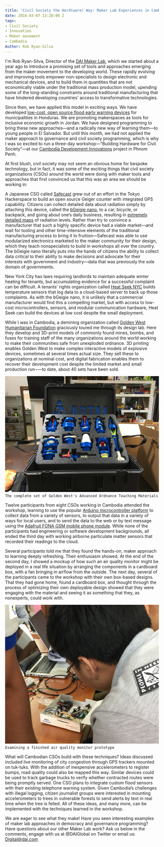 ```yaml
---
title: 'Civil Society the Hard(ware) Way: Maker Lab Experiences in Cambodia'
date: 2016-03-07 13:28:00 Z
tags:
- Civil Society
- Innovation
- Maker movement
- Cambodia
Author: Rob Ryan-Silva
---
```


I'm Rob Ryan-Silva, Director of the <a href="http://dai.com/makerlab">DAI Maker Lab</a>, which we started about a year ago to introduce a promising set of tools and approaches emerging from the maker movement to the developing world. These rapidly evolving and improving tools empower non-specialists to design electronic and mechanical devices, and to build them in quantities that are not economically viable under the traditional mass production model, upending some of the long-standing constraints around traditional manufacturing that have hindered developing countries’ access to transformative technologies. 

<!--more-->

Since then, we have applied this model in exciting ways. We have developed <a href=" https://github.com/DAI-Maker-Lab/hidrosonico">low-cost, open source flood early warning devices</a> for municipalities in Honduras. We are promoting makerspaces as tools for inclusive economic growth in Jordan. We have designed programming to bring these new approaches—and a radically new way of learning them—to young people in El Salvador. But until this month, we had not applied the maker approach to governance and civil society programming, which is why I was so excited to run a three-day workshop—“Building Hardware for Civil Society”—at our [Cambodia Development Innovations](http://www.development-innovations.org/) project in Phnom Penh.

At first blush, civil society may not seem an obvious home for bespoke technology, but in fact, it was some of the exciting things that civil society organizations (CSOs) around the world were doing with maker tools and approaches that first convinced us that this was an area we should be working in:

A Japanese CSO called <a href="http://blog.safecast.org/">Safecast</a> grew out of an effort in the Tokyo Hackerspace to build an open source Geiger counter with integrated GPS capability. Citizens can collect detailed data about radiation simply by attaching this device, called the <a href=" https://github.com/Safecast/bGeigieNanoKit">bGeigie nano</a>, to a car, bicycle, or backpack, and going about one’s daily business, resulting in <a href="http://safecast.org/tilemap/">extremely detailed maps</a> of radiation levels. Rather than try to convince a manufacturer that such a highly specific device had a viable market—and wait for tooling and other time-intensive elements of the traditional manufacturing process to bring it to fruition—Safecast was able to use modularized electronics marketed to the maker community for their design, which they teach nonspecialists to build in workshops all over the country. The bGeigie nano literally puts into the hands of citizens the ability to collect data critical to their ability to make decisions and advocate for their interests with government and industry—data that was previously the sole domain of governments.

New York City has laws requiring landlords to maintain adequate winter heating for tenants, but accumulating evidence for a successful complaint can be difficult. A tenants’ rights organization called <a href=" http://heatseeknyc.com/">Heat Seek NYC</a> builds temperature sensors that log data to a cloud-based server to back up those complaints. As with the bGeigie nano, it is unlikely that a commercial manufacturer would find this a compelling market, but with access to low-cost microcontrollers, sensors, and modular communication hardware, Heat Seek can build the devices at low cost despite the small deployment.

While I was in Cambodia, a demining organization called <a href=" http://goldenwesthf.org/">Golden West Humanitarian Foundation</a> graciously toured me through its design lab. Here they develop and 3D-print models of commonly found mines, bombs, and fuses for training staff of the many organizations around the world working to make their communities safe from unexploded ordnance. 3D printing enables Golden West to make complex interactive models of explosive devices, sometimes at several times actual size. They sell these to organizations at nominal cost, and digital fabrication enables them to recover their development cost despite the limited market and small production run¬—to date, about 40 sets have been sold.

![IMG_7780.JPG](/uploads/IMG_7780.JPG)
`The complete set of Golden West's Advanced Ordnance Teaching Materials`

Twelve participants from eight CSOs working in Cambodia attended the workshop, learning to use the popular <a href="www.arduino.cc">Arduino microcontroller platform</a> to collect data from a variety of sensors, to output that data in a variety of ways for local users, and to send the data to the web or by text message using the <a href="https://learn.adafruit.com/adafruit-fona-808-cellular-plus-gps-breakout/overview">Adafruit FONA GSM mobile phone module</a>. While none of the participants had engineering or software development backgrounds, all ended the third day with working airborne particulate matter sensors that recorded their readings to the cloud. 

Several participants told me that they found the hands-on, maker approach to learning deeply refreshing. Their enthusiasm showed. At the end of the second day, I showed a mockup of how such an air quality monitor might be deployed in a real life situation by arranging the components in a cardboard box, with a fan bringing in airflow from the outside. The next day, several of the participants came to the workshop with their own box-based designs. That they had gone home, found a cardboard box, and thought through the process of optimizing their own deployable design showed that they were engaging with the material and seeing it as something that they, as nonexperts, could work with.

![IMG_7865.JPG](/uploads/IMG_7865.JPG)
`Examining a finished air quality monitor prototype` 

What will Cambodian CSOs build with these techniques? Ideas discussed included live monitoring of city congestion through GPS trackers mounted on tuk-tuks. With the addition of inexpensive accelerometers to register bumps, road quality could also be mapped this way. Similar devices could be used to track garbage trucks to verify whether contracted routes were being promptly served. One CSO plans to integrate custom flood sensors with their existing telephone warning system. Given Cambodia’s challenges with illegal logging, citizen journalist groups were interested in mounting accelerometers to trees in vulnerable forests to send alerts by text in real time when the tree is felled. All of these ideas, and many more, can be implemented with the techniques learned in the workshop.

We are eager to see what they make!  Have you seen interesting examples of maker lab approaches in democracy and governance programming?  Have questions about our other Maker Lab work? Ask us below in the comments, engage with us at @DAIGlobal on Twitter or email us: Digital@dai.com
